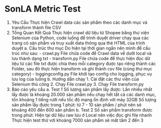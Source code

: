 # SonLA Metric Test
1. Yêu Cầu
    Thực hiện Crawl data các sản phẩm theo các danh mục và transform thành file CSV
2. Tổng Quan Kết Quả
    Thực hiện crawl dữ liệu từ Shopee bằng thư viện Selenium của Python, code luồng để trình duyệt driver chạy qua các trang có sản phẩm và truy xuất data thông qua thẻ HTML của trình duyệt
    a. Cấu trúc thư mục
        Do hiện tại thời gian ngắn nên mình để cấu trúc như sau:
        - crawl.py
            File chứa code để Crawl data về dưới local và lưu thành dạng txt
        - transform.py
            File chứa code để thực hiện đọc dữ liệu từ các file txt được chia theo mỗi category được tạo riêng thành các Folder, sau đó thực hiện transform và ghi thành csv file (cùng thư mục category)
        - loggingconfig.py
            File khởi tạo config cho logging, phục vụ lưu log của luồng
    b. Hướng dẫn chạy
        1. Cài đặt các thư viện của Selenium thủ công
        2. Chạy File crawl.py
        3. Chạy File transform.py
3. Báo cáo yêu cầu
    a. Test 1
        Số lượng sản phẩm lấy được: Lần nhiều nhất lấy được là khoảng 20.000 sản phẩm nếu chạy hết tất cả các danh mục, tốn khoảng 1 tiếng rưỡi nếu tốc độ mạng ổn định với máy 32GB
        Số lượng sản phẩm lấy được trong 1 phút: từ 7 - 10 sản phẩm / phút nên sẽ khoảng 400 đến 600 sản phẩm
    b. Test 2
        Số sản phẩm transform được trong phút: Hiện tại dữ liệu raw lưu ở Local nên việc đọc ghi file nhanh
            Thực hiện test thử với khoảng 7000 sản phẩm sẽ mất tầm 2 đến 3
            